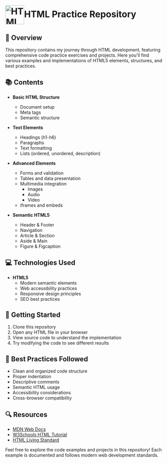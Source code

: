 # <img src="https://www.w3.org/html/logo/downloads/HTML5_Badge_512.png" alt="HTML5 Logo" width="60" height="60" style="vertical-align: middle;">HTML Practice Repository

## 🎯 Overview

This repository contains my journey through HTML development, featuring comprehensive code practice exercises and projects. Here you'll find various examples and implementations of HTML5 elements, structures, and best practices.

## 📚 Contents

- **Basic HTML Structure**
  - Document setup
  - Meta tags
  - Semantic structure
- **Text Elements**

  - Headings (h1-h6)
  - Paragraphs
  - Text formatting
  - Lists (ordered, unordered, description)

- **Advanced Elements**

  - Forms and validation
  - Tables and data presentation
  - Multimedia integration
    - Images
    - Audio
    - Video
  - iframes and embeds

- **Semantic HTML5**
  - Header & Footer
  - Navigation
  - Article & Section
  - Aside & Main
  - Figure & Figcaption

## 💻 Technologies Used

- **HTML5**
  - Modern semantic elements
  - Web accessibility practices
  - Responsive design principles
  - SEO best practices

## 🚀 Getting Started

1. Clone this repository
2. Open any HTML file in your browser
3. View source code to understand the implementation
4. Try modifying the code to see different results

## 📝 Best Practices Followed

- Clean and organized code structure
- Proper indentation
- Descriptive comments
- Semantic HTML usage
- Accessibility considerations
- Cross-browser compatibility

## 🔍 Resources

- [MDN Web Docs](https://developer.mozilla.org/en-US/docs/Web/HTML)
- [W3Schools HTML Tutorial](https://www.w3schools.com/html/)
- [HTML Living Standard](https://html.spec.whatwg.org/)

Feel free to explore the code examples and projects in this repository! Each example is documented and follows modern web development standards.
